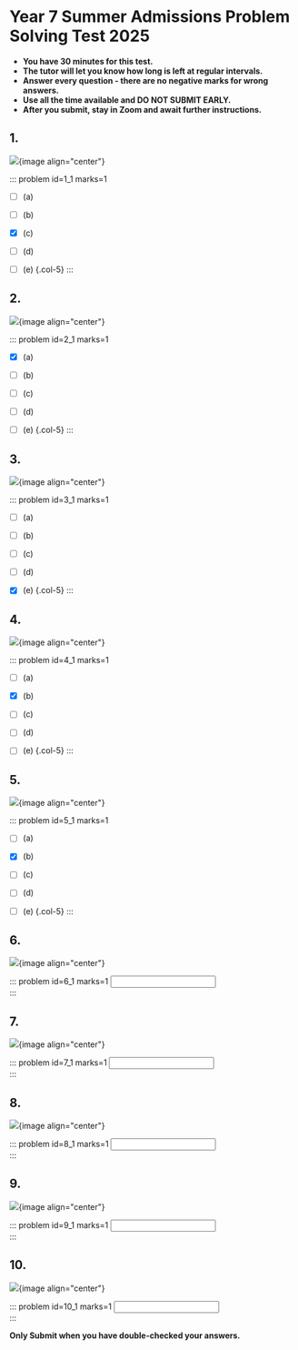 # Year 7 Summer Admissions Problem Solving Test 2025

* __You have 30 minutes for this test.__
* __The tutor will let you know how long is left at regular intervals.__
* __Answer every question - there are no negative marks for wrong answers.__ 
* __Use all the time available and DO NOT SUBMIT EARLY.__ 
* __After you submit, stay in Zoom and await further instructions.__  


## 1.
![](/resources/admissions-summer-ps-7/q1.png){image align="center"}  

::: problem id=1_1 marks=1  

* [ ] (a)
* [ ] (b)
* [x] (c)
* [ ] (d)
* [ ] (e)
{.col-5}
:::  


## 2.
![](/resources/admissions-summer-ps-7/q2.png){image align="center"}  

::: problem id=2_1 marks=1  

* [x] (a)
* [ ] (b)
* [ ] (c)
* [ ] (d)
* [ ] (e)
{.col-5}
::: 


## 3.
![](/resources/admissions-summer-ps-7/q3.png){image align="center"}  

::: problem id=3_1 marks=1  

* [ ] (a)
* [ ] (b)
* [ ] (c)
* [ ] (d)
* [x] (e)
{.col-5}
::: 


## 4.
![](/resources/admissions-summer-ps-7/q4.png){image align="center"}  

::: problem id=4_1 marks=1  

* [ ] (a)
* [x] (b)
* [ ] (c)
* [ ] (d)
* [ ] (e)
{.col-5}
::: 


## 5.
![](/resources/admissions-summer-ps-7/q5.png){image align="center"}  

::: problem id=5_1 marks=1  

* [ ] (a)
* [x] (b)
* [ ] (c)
* [ ] (d)
* [ ] (e)
{.col-5}
::: 


## 6.
![](/resources/admissions-summer-ps-7/q6.png){image align="center"}  

::: problem id=6_1 marks=1
<input type="number" solution="51"/>  
::: 


## 7.
![](/resources/admissions-summer-ps-7/q7.png){image align="center"}  

::: problem id=7_1 marks=1
<input type="number" solution="84"/>  
::: 


## 8.
![](/resources/admissions-summer-ps-7/q8.png){image align="center"}  

::: problem id=8_1 marks=1
<input type="number" solution="150"/>  
::: 


## 9.
![](/resources/admissions-summer-ps-7/q9.png){image align="center"}  

::: problem id=9_1 marks=1
<input type="number" solution="66660"/>  
::: 


## 10.
![](/resources/admissions-summer-ps-7/q10.png){image align="center"}  

::: problem id=10_1 marks=1
<input type="number" solution="296"/>  
::: 


**Only Submit when you have double-checked your answers.**